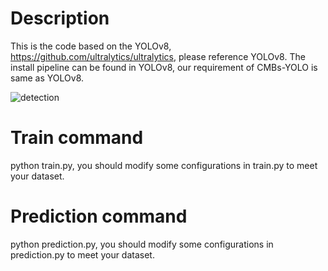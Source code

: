 # Description
This is the code based on the YOLOv8, https://github.com/ultralytics/ultralytics, please reference YOLOv8.
The install pipeline can be found in YOLOv8, our requirement of CMBs-YOLO is same as YOLOv8.

![detection](https://github.com/user-attachments/assets/61129342-99d7-4694-9e0d-cee0fc55bb04)


# Train command
python train.py, you should modify some configurations in train.py to meet your dataset.

# Prediction command
python prediction.py, you should modify some configurations in prediction.py to meet your dataset.
